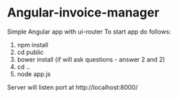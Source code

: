 # Angular-invoice-manager
Simple Angular app with ui-router
To start app do follows:
1) npm install
2) cd public
3) bower install (if will ask questions - answer 2 and 2)
4) cd ..
5) node app.js

Server will listen port at http://localhost:8000/
